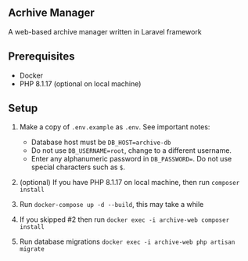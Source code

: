 ## Acrhive Manager
A web-based archive manager written in Laravel framework

## Prerequisites
- Docker
- PHP 8.1.17 (optional on local machine)

## Setup
1. Make a copy of `.env.example` as `.env`. See important notes:
    - Database host must be `DB_HOST=archive-db`
    - Do not use `DB_USERNAME=root`, change to a different username.
    - Enter any alphanumeric password in `DB_PASSWORD=`. Do not use special characters such as `$`.

2. (optional) If you have PHP 8.1.17 on local machine, then run `composer install`

3. Run `docker-compose up -d --build`, this may take a while

4. If you skipped #2 then run `docker exec -i archive-web composer install`

4. Run database migrations `docker exec -i archive-web php artisan migrate`

